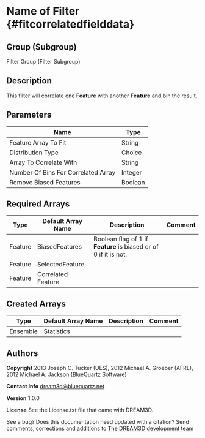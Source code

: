 Name of Filter {#fitcorrelatedfielddata}
=====

## Group (Subgroup) ##
Filter Group (Filter Subgroup)


## Description ##
This filter will correlate one **Feature** with another **Feature** and bin the result.

## Parameters ##
| Name             | Type |
|------------------|------|
| Feature Array To Fit | String | Feature to be fit to a distribution. |
| Distribution Type | Choice | Choose from a lognormal, power and beta distribution. |
| Array To Correlate With | String | Feature to correlate with the Selected Feature Array To Fit. |
| Number Of Bins For Correlated Array | Integer | |
| Remove Biased Features | Boolean | TRUE if biased features are to be omitted from the binning counts. |

## Required Arrays ##

| Type | Default Array Name | Description | Comment |
|------|--------------------|-------------|---------|
| Feature | BiasedFeatures | Boolean flag of 1 if **Feature** is biased or of 0 if it is not. | | Find Biased Features (Generic) |
| Feature | SelectedFeature | | | |
| Feature | Correlated Feature | | | |

## Created Arrays ##

| Type | Default Array Name | Description | Comment |
|------|--------------------|-------------|---------|
| Ensemble | Statistics |  |  |



## Authors ##

**Copyright** 2013 Joseph C. Tucker (UES), 2012 Michael A. Groeber (AFRL), 2012 Michael A. Jackson (BlueQuartz Software)

**Contact Info** dream3d@bluequartz.net

**Version** 1.0.0

**License**  See the License.txt file that came with DREAM3D.



See a bug? Does this documentation need updated with a citation? Send comments, corrections and additions to [The DREAM3D development team](mailto:dream3d@bluequartz.net?subject=Documentation%20Correction)
